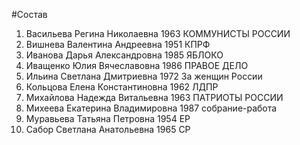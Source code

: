 #Состав
1. Васильева Регина Николаевна 1963 КОММУНИСТЫ РОССИИ
2. Вишнева Валентина Андреевна 1951 КПРФ
3. Иванова Дарья Александровна 1985 ЯБЛОКО
4. Иващенко Юлия Вячеславовна 1986 ПРАВОЕ ДЕЛО
5. Ильина Светлана Дмитриевна 1972 За женщин России
6. Кольцова Елена Константиновна 1962 ЛДПР
7. Михайлова Надежда Витальевна 1963 ПАТРИОТЫ РОССИИ
8. Михеева Екатерина Владимировна 1987 собрание-работа
9. Муравьева Татьяна Петровна 1954 ЕР
10. Сабор Светлана Анатольевна 1965 СР
